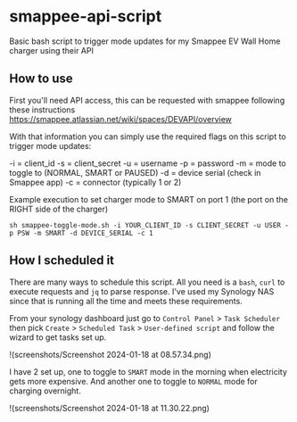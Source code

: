 # smappee-api-script

Basic bash script to trigger mode updates for my Smappee EV Wall Home charger using their API

## How to use

First you'll need API access, this can be requested with smappee following these instructions 
https://smappee.atlassian.net/wiki/spaces/DEVAPI/overview

With that information you can simply use the required flags on this script to trigger mode updates:

 -i = client_id
 -s = client_secret
 -u = username
 -p = password
 -m = mode to toggle to (NORMAL, SMART or PAUSED)
 -d = device serial (check in Smappee app)
 -c = connector (typically 1 or 2)

Example execution to set charger mode to SMART on port 1 (the port on the RIGHT side of the charger)

```
sh smappee-toggle-mode.sh -i YOUR_CLIENT_ID -s CLIENT_SECRET -u USER -p PSW -m SMART -d DEVICE_SERIAL -c 1
```

## How I scheduled it

There are many ways to schedule this script. All you need is a `bash`, `curl` to execute requests and `jq` to parse 
response. I've used my Synology NAS since that is running all the time and meets these requirements. 

From your synology dashboard just go to `Control Panel` > `Task Scheduler` then pick `Create` > `Scheduled Task` > 
`User-defined script` and follow the wizard to get tasks set up.

!(screenshots/Screenshot 2024-01-18 at 08.57.34.png)

I have 2 set up, one to toggle to `SMART` mode in the morning when electricity gets more expensive. And another one
to toggle to `NORMAL` mode for charging overnight.

!(screenshots/Screenshot 2024-01-18 at 11.30.22.png)
